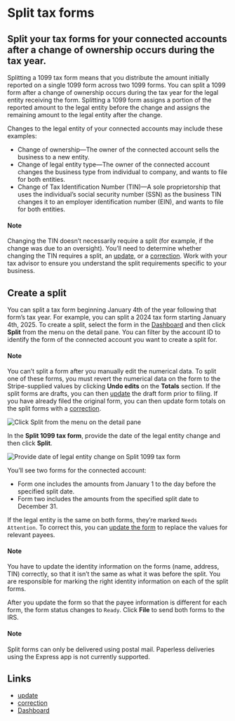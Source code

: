 # Split tax forms

## Split your tax forms for your connected accounts after a change of ownership occurs during the tax year.

Splitting a 1099 tax form means that you distribute the amount initially
reported on a single 1099 form across two 1099 forms. You can split a 1099 form
after a change of ownership occurs during the tax year for the legal entity
receiving the form. Splitting a 1099 form assigns a portion of the reported
amount to the legal entity before the change and assigns the remaining amount to
the legal entity after the change.

Changes to the legal entity of your connected accounts may include these
examples:

- Change of ownership—The owner of the connected account sells the business to a
new entity.
- Change of legal entity type—The owner of the connected account changes the
business type from individual to company, and wants to file for both entities.
- Change of Tax Identification Number (TIN)—A sole proprietorship that uses the
individual’s social security number (SSN) as the business TIN changes it to an
employer identification number (EIN), and wants to file for both entities.

#### Note

Changing the TIN doesn’t necessarily require a split (for example, if the change
was due to an oversight). You’ll need to determine whether changing the TIN
requires a split, an [update](https://docs.stripe.com/connect/modify-tax-forms),
or a [correction](https://docs.stripe.com/connect/correct-tax-forms). Work with
your tax advisor to ensure you understand the split requirements specific to
your business.

## Create a split

You can split a tax form beginning January 4th of the year following that form’s
tax year. For example, you can split a 2024 tax form starting January 4th, 2025.
To create a split, select the form in the
[Dashboard](https://dashboard.stripe.com/connect/taxes/forms) and then click
**Split** from the menu on the detail pane. You can filter by the account ID to
identify the form of the connected account you want to create a split for.

#### Note

You can’t split a form after you manually edit the numerical data. To split one
of these forms, you must revert the numerical data on the form to the
Stripe-supplied values by clicking **Undo edits** on the **Totals** section. If
the split forms are drafts, you can then
[update](https://docs.stripe.com/connect/modify-tax-forms) the draft form prior
to filing. If you have already filed the original form, you can then update form
totals on the split forms with a
[correction](https://docs.stripe.com/connect/correct-tax-forms).

![Click Split from the menu on the detail
pane](https://b.stripecdn.com/docs-statics-srv/assets/split-menu.8cd4a2d5b6f4ca57d77c36b0f1617bdb.png)

In the **Split 1099 tax form**, provide the date of the legal entity change and
then click **Split**.

![Provide date of legal entity change on Split 1099 tax
form](https://b.stripecdn.com/docs-statics-srv/assets/split-tax-form.46d061fd477e72d8b0dc0c672d2f624e.png)

You’ll see two forms for the connected account:

- Form one includes the amounts from January 1 to the day before the specified
split date.
- Form two includes the amounts from the specified split date to December 31.

If the legal entity is the same on both forms, they’re marked `Needs Attention`.
To correct this, you can [update the
form](https://docs.stripe.com/connect/modify-tax-forms) to replace the values
for relevant payees.

#### Note

You have to update the identity information on the forms (name, address, TIN)
correctly, so that it isn’t the same as what it was before the split. You are
responsible for marking the right identity information on each of the split
forms.

After you update the form so that the payee information is different for each
form, the form status changes to `Ready`. Click **File** to send both forms to
the IRS.

#### Note

Split forms can only be delivered using postal mail. Paperless deliveries using
the Express app is not currently supported.

## Links

- [update](https://docs.stripe.com/connect/modify-tax-forms)
- [correction](https://docs.stripe.com/connect/correct-tax-forms)
- [Dashboard](https://dashboard.stripe.com/connect/taxes/forms)